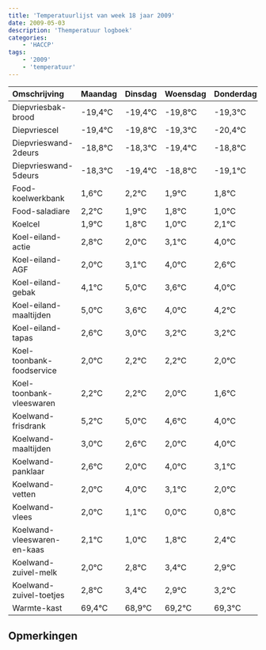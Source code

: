 ```yaml
---
title: 'Temperatuurlijst van week 18 jaar 2009'
date: 2009-05-03
description: 'Themperatuur logboek'
categories:
    - 'HACCP'
tags:
    - '2009'
    - 'temperatuur'
---
```

|Omschrijving|Maandag|Dinsdag|Woensdag|Donderdag|Vrijdag|Zaterdag|Zondag|
|:---|:---|:---|:---|:---|:---|:---|:---|
|Diepvriesbak-brood|-19,4°C|-19,4°C|-19,8°C|-19,3°C|-20,4°C|-19,8°C|-20,1°C|
|Diepvriescel|-19,4°C|-19,8°C|-19,3°C|-20,4°C|-19,8°C|-20,1°C|-20,2°C|
|Diepvrieswand-2deurs|-18,8°C|-18,3°C|-19,4°C|-18,8°C|-19,1°C|-19,2°C|-20,0°C|
|Diepvrieswand-5deurs|-18,3°C|-19,4°C|-18,8°C|-19,1°C|-19,2°C|-20,0°C|-18,9°C|
|Food-koelwerkbank|1,6°C|2,2°C|1,9°C|1,8°C|1,0°C|2,1°C|3,0°C|
|Food-saladiare|2,2°C|1,9°C|1,8°C|1,0°C|2,1°C|3,0°C|1,6°C|
|Koelcel|1,9°C|1,8°C|1,0°C|2,1°C|3,0°C|1,6°C|2,0°C|
|Koel-eiland-actie|2,8°C|2,0°C|3,1°C|4,0°C|2,6°C|3,0°C|3,2°C|
|Koel-eiland-AGF|2,0°C|3,1°C|4,0°C|2,6°C|3,0°C|3,2°C|3,2°C|
|Koel-eiland-gebak|4,1°C|5,0°C|3,6°C|4,0°C|4,2°C|4,2°C|4,0°C|
|Koel-eiland-maaltijden|5,0°C|3,6°C|4,0°C|4,2°C|4,2°C|4,0°C|3,6°C|
|Koel-eiland-tapas|2,6°C|3,0°C|3,2°C|3,2°C|3,0°C|2,6°C|2,0°C|
|Koel-toonbank-foodservice|2,0°C|2,2°C|2,2°C|2,0°C|1,6°C|1,0°C|3,0°C|
|Koel-toonbank-vleeswaren|2,2°C|2,2°C|2,0°C|1,6°C|1,0°C|3,0°C|2,1°C|
|Koelwand-frisdrank|5,2°C|5,0°C|4,6°C|4,0°C|6,0°C|5,1°C|4,0°C|
|Koelwand-maaltijden|3,0°C|2,6°C|2,0°C|4,0°C|3,1°C|2,0°C|2,8°C|
|Koelwand-panklaar|2,6°C|2,0°C|4,0°C|3,1°C|2,0°C|2,8°C|3,4°C|
|Koelwand-vetten|2,0°C|4,0°C|3,1°C|2,0°C|2,8°C|3,4°C|2,9°C|
|Koelwand-vlees|2,0°C|1,1°C|0,0°C|0,8°C|1,4°C|0,9°C|1,2°C|
|Koelwand-vleeswaren-en-kaas|2,1°C|1,0°C|1,8°C|2,4°C|1,9°C|2,2°C|2,3°C|
|Koelwand-zuivel-melk|2,0°C|2,8°C|3,4°C|2,9°C|3,2°C|3,3°C|2,6°C|
|Koelwand-zuivel-toetjes|2,8°C|3,4°C|2,9°C|3,2°C|3,3°C|2,6°C|2,4°C|
|Warmte-kast|69,4°C|68,9°C|69,2°C|69,3°C|68,6°C|68,4°C|69,7°C|

## Opmerkingen


